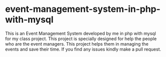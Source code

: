 # event-management-system-in-php-with-mysql
This is an Event Management System developed by me in php with mysql for my class project.
This project is specially designed for help the people who are the event managers. This project helps them in managing the events and save their time.
If you find any issues kindly make a pull request.

